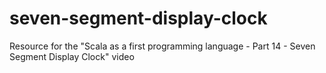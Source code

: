 # seven-segment-display-clock
Resource for the "Scala as a first programming language - Part 14 - Seven Segment Display Clock" video
